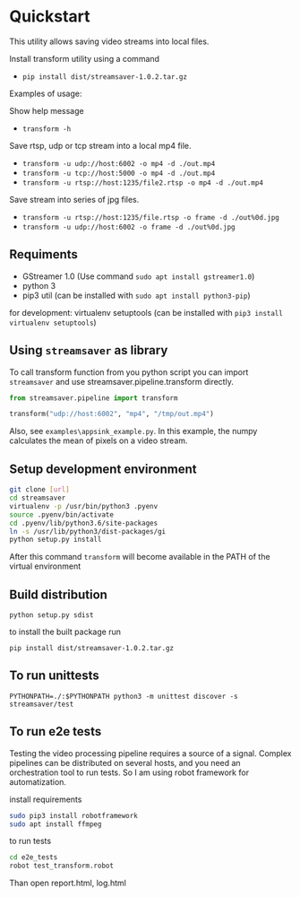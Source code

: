 # Quickstart

This utility allows saving video streams into local files.

Install transform utility using a command
* `pip install dist/streamsaver-1.0.2.tar.gz`

Examples of usage:

Show help message
* `transform -h`

Save rtsp, udp or tcp stream into a local mp4 file.

* `transform -u udp://host:6002 -o mp4 -d ./out.mp4`
* `transform -u tcp://host:5000 -o mp4 -d ./out.mp4`
* `transform -u rtsp://host:1235/file2.rtsp -o mp4 -d ./out.mp4`

Save stream into series of jpg files.

* `transform -u rtsp://host:1235/file.rtsp -o frame -d ./out%0d.jpg`
* `transform -u udp://host:6002 -o frame -d ./out%0d.jpg`


## Requiments

* GStreamer 1.0 (Use command `sudo apt install gstreamer1.0`)
* python 3
* pip3 util (can be installed with `sudo apt install python3-pip`)

for development:
virtualenv setuptools (can be installed with `pip3 install virtualenv setuptools`)

## Using `streamsaver` as library

To call transform function from you python script you can import `streamsaver` and use streamsaver.pipeline.transform directly.
```python
from streamsaver.pipeline import transform

transform("udp://host:6002", "mp4", "/tmp/out.mp4")
```

Also, see `examples\appsink_example.py`. In this example, the numpy calculates the mean of pixels on a video stream.


## Setup development environment

```bash
git clone [url]
cd streamsaver
virtualenv -p /usr/bin/python3 .pyenv
source .pyenv/bin/activate
cd .pyenv/lib/python3.6/site-packages
ln -s /usr/lib/python3/dist-packages/gi
python setup.py install
```

After this command `transform` will become available in the PATH of the virtual environment

## Build distribution

`python setup.py sdist`

to install the built package run

`pip install dist/streamsaver-1.0.2.tar.gz`

## To run unittests

`PYTHONPATH=./:$PYTHONPATH python3 -m unittest discover -s streamsaver/test`

## To run e2e tests

Testing the video processing pipeline requires a source of a signal. Complex pipelines can be distributed on several hosts, and you need an orchestration tool to run tests.  So I am using robot framework for automatization. 

install requirements  
```bash
sudo pip3 install robotframework
sudo apt install ffmpeg
```

to run tests
```bash
cd e2e_tests
robot test_transform.robot
```
Than open report.html, log.html

